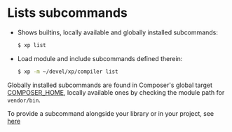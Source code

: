 # Lists subcommands

* Shows builtins, locally available and globally installed subcommands:
  ```sh
  $ xp list
  ```
* Load module and include subcommands defined therein:
  ```sh
  $ xp -m ~/devel/xp/compiler list
  ```

Globally installed subcommands are found in Composer's global target
[COMPOSER_HOME](https://getcomposer.org/doc/03-cli.md#composer-home),
locally available ones by checking the module path for `vendor/bin`.

To provide a subcommand alongside your library or in your project,
see [here](https://github.com/xp-runners/reference#plugin-architecture)